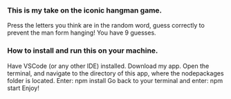 ### This is my take on the iconic hangman game.

Press the letters you think are in the random word, guess correctly to prevent the man form hanging! You have 9 guesses.

### How to install and run this on your machine.

Have VSCode (or any other IDE) installed.
Download my app.
Open the terminal, and navigate to the directory of this app, where the nodepackages folder is located.
Enter: npm install
Go back to your terminal and enter: npm start
Enjoy!
